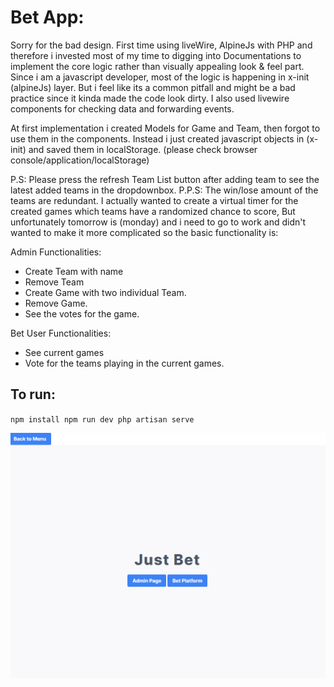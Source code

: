 # Bet App: 
Sorry for the bad design. First time using liveWire, AlpineJs with PHP and therefore i invested most of my time to digging into Documentations to implement the core logic rather than visually appealing look & feel part. Since i am a javascript developer, most of the logic is happening in x-init (alpineJs) layer. But i feel like its a common pitfall and might be a bad practice since it kinda made the code look dirty. I also used livewire components for checking data and forwarding events.

At first implementation i created Models for Game and Team, then forgot to use them in the components. Instead i just created javascript objects in (x-init) and saved them in localStorage. (please check browser console/application/localStorage)

P.S: Please press the refresh Team List button after adding team to see the latest added teams in the dropdownbox. 
P.P.S: The win/lose amount of the teams are redundant. I actually wanted to create a virtual timer for the created games which teams have a randomized chance to score, But unfortunately tomorrow is (monday) and i need to go to work and didn't wanted to make it more complicated so the basic functionality is: 

Admin Functionalities:
- Create Team with name
- Remove Team
- Create Game with two individual Team.
- Remove Game.
- See the votes for the game.

Bet User Functionalities:
- See current games
- Vote for the teams playing in the current games.

## To run: 
<code>npm install
npm run dev 
php artisan serve
</code>

<p align="center">
<picture>
  <source media="(prefers-color-scheme: dark)" srcset="https://github.com/RecursiveVoid/bet/blob/main/betTest.gif?raw=true">
  <source media="(prefers-color-scheme: light)" srcset="https://github.com/RecursiveVoid/bet/blob/main/betTestl.gif?raw=true">
  <img alt="Overview of the startup of the webpage" src="https://github.com/RecursiveVoid/bet/blob/main/betTest.gif?raw=true">
</picture>
</p>

